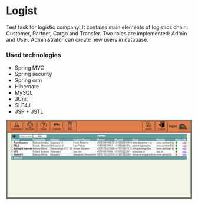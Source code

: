 # Logist

Test task for logistic company. It contains main elements of logistics chain: Customer, Partner, Cargo and Transfer.
Two roles are implemented: Admin and User. Administrator can create new users in database.

### Used technologies
- Spring MVC
- Spring security
- Spring orm
- Hibernate
- MySQL
- JUnit
- SLF4J
- JSP + JSTL

![screenshot](screenshot.jpg)